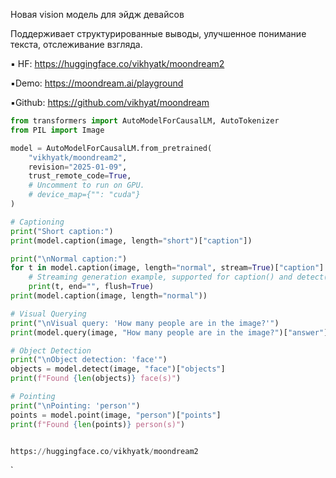 Новая vision модель для эйдж девайсов

Поддерживает структурированные выводы, улучшенное понимание текста, отслеживание взгляда.

▪️ HF: https://huggingface.co/vikhyatk/moondream2

▪️Demo: https://moondream.ai/playground

▪️Github: https://github.com/vikhyat/moondream

```python
from transformers import AutoModelForCausalLM, AutoTokenizer
from PIL import Image

model = AutoModelForCausalLM.from_pretrained(
    "vikhyatk/moondream2",
    revision="2025-01-09",
    trust_remote_code=True,
    # Uncomment to run on GPU.
    # device_map={"": "cuda"}
)

# Captioning
print("Short caption:")
print(model.caption(image, length="short")["caption"])

print("\nNormal caption:")
for t in model.caption(image, length="normal", stream=True)["caption"]:
    # Streaming generation example, supported for caption() and detect()
    print(t, end="", flush=True)
print(model.caption(image, length="normal"))

# Visual Querying
print("\nVisual query: 'How many people are in the image?'")
print(model.query(image, "How many people are in the image?")["answer"])

# Object Detection
print("\nObject detection: 'face'")
objects = model.detect(image, "face")["objects"]
print(f"Found {len(objects)} face(s)")

# Pointing
print("\nPointing: 'person'")
points = model.point(image, "person")["points"]
print(f"Found {len(points)} person(s)")


https://huggingface.co/vikhyatk/moondream2
```
`
